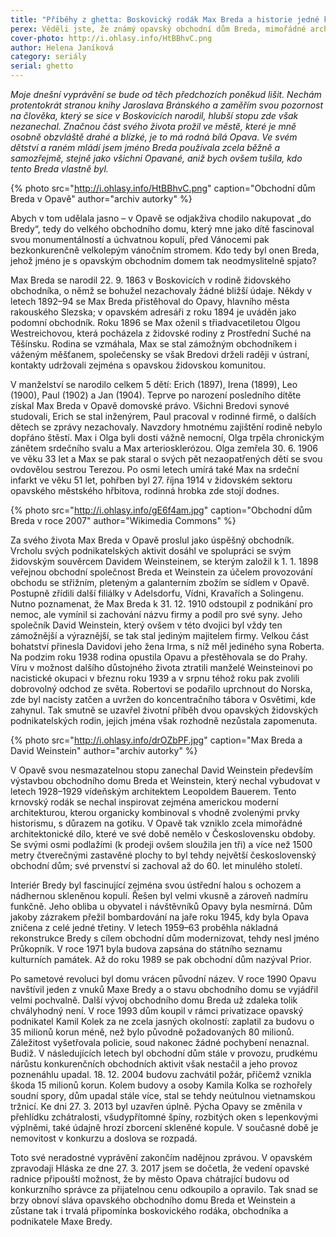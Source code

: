 ```yaml
---
title: "Příběhy z ghetta: Boskovický rodák Max Breda a historie jedné kulturní památky"
perex: Věděli jste, že známý opavský obchodní dům Breda, mimořádné architektonické dílo, se jmenuje podle židovského obchodníka Maxe Bredy, původem z Boskovic?
cover-photo: http://i.ohlasy.info/HtBBhvC.png
author: Helena Janíková
category: seriály
serial: ghetto
---
```


*Moje dnešní vyprávění se bude od těch předchozích poněkud lišit. Nechám protentokrát stranou knihy Jaroslava Bránského a zaměřím svou pozornost na člověka, který se sice v Boskovicích narodil, hlubší stopu zde však nezanechal. Značnou část svého života prožil ve městě, které je mně osobně obzvláště drahé a blízké, je to má rodná bílá Opava. Ve svém dětství a raném mládí jsem jméno Breda používala zcela běžně a samozřejmě, stejně jako všichni Opavané, aniž bych ovšem tušila, kdo tento Breda vlastně byl.*

{% photo src="http://i.ohlasy.info/HtBBhvC.png" caption="Obchodní dům Breda v Opavě" author="archiv autorky" %}

Abych v tom udělala jasno – v Opavě se odjakživa chodilo nakupovat „do Bredy“, tedy do velkého obchodního domu, který mne jako dítě fascinoval svou monumentálností a úchvatnou kopulí, před Vánocemi pak bezkonkurenčně velkolepým vánočním stromem. Kdo tedy byl onen Breda, jehož jméno je s opavským obchodním domem tak neodmyslitelně spjato?

Max Breda se narodil 22. 9. 1863 v Boskovicích v rodině židovského obchodníka, o němž se bohužel nezachovaly žádné bližší údaje. Někdy v letech 1892–94 se Max Breda přistěhoval do Opavy, hlavního města rakouského Slezska; v opavském adresáři z roku 1894 je uváděn jako podomní obchodník. Roku 1896 se Max oženil s třiadvacetiletou Olgou Westreichovou, která pocházela z židovské rodiny z Prostřední Suché na Těšínsku. Rodina se vzmáhala, Max se stal zámožným obchodníkem i váženým měšťanem, společensky se však Bredovi drželi raději v ústraní, kontakty udržovali zejména s opavskou židovskou komunitou. 

V manželství se narodilo celkem 5 dětí: Erich (1897), Irena (1899), Leo (1900), Paul (1902) a Jan (1904). Teprve po narození posledního dítěte získal Max Breda v Opavě domovské právo. Všichni Bredovi synové studovali, Erich se stal inženýrem, Paul pracoval v rodinné firmě, o dalších dětech se zprávy nezachovaly. Navzdory hmotnému zajištění rodině nebylo dopřáno štěstí. Max i Olga byli dosti vážně nemocní, Olga trpěla chronickým zánětem srdečního svalu a Max arteriosklerózou. Olga zemřela 30. 6. 1906 ve věku 33 let a Max se pak staral o svých pět nezaopatřených dětí se svou ovdovělou sestrou Terezou. Po osmi letech umírá také Max na srdeční infarkt ve věku 51 let, pohřben byl 27. října 1914 v židovském sektoru opavského městského hřbitova, rodinná hrobka zde stojí dodnes.

{% photo src="http://i.ohlasy.info/gE6f4am.jpg" caption="Obchodní dům Breda v roce 2007" author="Wikimedia Commons" %}

Za svého života Max Breda v Opavě proslul jako úspěšný obchodník. Vrcholu svých podnikatelských aktivit dosáhl ve spolupráci se svým židovským souvěrcem Davidem Weinsteinem, se kterým založil k 1. 1. 1898 veřejnou obchodní společnost Breda et Weinstein za účelem provozování obchodu se střižním, pleteným a galanterním zbožím se sídlem v Opavě. Postupně zřídili další filiálky v Adelsdorfu, Vídni, Kravařích a Solingenu. Nutno poznamenat, že Max Breda k 31. 12. 1910 odstoupil z podnikání pro nemoc, ale vymínil si zachování názvu firmy a podíl pro své syny. Jeho společník David Weinstein, který ovšem v této dvojici byl vždy ten zámožnější a výraznější, se tak stal jediným majitelem firmy. Velkou část bohatství přinesla Davidovi jeho žena Irma, s níž měl jediného syna Roberta. Na podzim roku 1938 rodina opustila Opavu a přestěhovala se do Prahy. Víru v možnost dalšího důstojného života ztratili manželé Weinsteinovi po nacistické okupaci v březnu roku 1939 a v srpnu téhož roku pak zvolili dobrovolný odchod ze světa. Robertovi se podařilo uprchnout do Norska, zde byl nacisty zatčen a uvržen do koncentračního tábora v Osvětimi, kde zahynul. Tak smutně se uzavřel životní příběh dvou opavských židovských podnikatelských rodin, jejich jména však rozhodně nezůstala zapomenuta.

{% photo src="http://i.ohlasy.info/drOZbPF.jpg" caption="Max Breda a David Weinstein" author="archiv autorky" %}

V Opavě svou nesmazatelnou stopu zanechal David Weinstein především výstavbou obchodního domu Breda et Weinstein, který nechal vybudovat v letech 1928–1929 vídeňským architektem Leopoldem Bauerem. Tento krnovský rodák se nechal inspirovat zejména americkou moderní architekturou, kterou organicky kombinoval s vhodně zvolenými prvky historismu, s důrazem na gotiku. V Opavě tak vzniklo zcela mimořádné architektonické dílo, které ve své době nemělo v Československu obdoby. Se svými osmi podlažími (k prodeji ovšem sloužila jen tři) a více než 1500 metry čtverečnými zastavěné plochy to byl tehdy největší československý obchodní dům; své prvenství si zachoval až do 60. let minulého století.

Interiér Bredy byl fascinující zejména svou ústřední halou s ochozem a nádhernou skleněnou kopulí. Řešen byl velmi vkusně a zároveň nadmíru funkčně. Jeho obliba u obyvatel i návštěvníků Opavy byla nesmírná. Dům jakoby zázrakem přežil bombardování na jaře roku 1945, kdy byla Opava zničena z celé jedné třetiny. V letech 1959–63 proběhla nákladná rekonstrukce Bredy s cílem obchodní dům modernizovat, tehdy nesl jméno Průkopník. V roce 1971 byla budova zapsána do státního seznamu kulturních památek. Až do roku 1989 se pak obchodní dům nazýval Prior.

Po sametové revoluci byl domu vrácen původní název. V roce 1990 Opavu navštívil jeden z vnuků Maxe Bredy a o stavu obchodního domu se vyjádřil velmi pochvalně. Další vývoj obchodního domu Breda už zdaleka tolik chvályhodný není. V roce 1993 dům koupil v rámci privatizace opavský podnikatel Kamil Kolek za ne zcela jasných okolností: zaplatil za budovu o 35 milionů korun méně, než bylo původně požadovaných 80 milionů. Záležitost vyšetřovala policie, soud nakonec žádné pochybení nenaznal. Budiž. V následujících letech byl obchodní dům stále v provozu, prudkému nárůstu konkurenčních obchodních aktivit však nestačil a jeho provoz poznenáhlu upadal. 18. 12. 2004 budovu zachvátil požár, přičemž vznikla škoda 15 milionů korun. Kolem budovy a osoby Kamila Kolka se rozhořely soudní spory, dům upadal stále více, stal se tehdy neútulnou vietnamskou tržnicí. Ke dni 27. 3. 2013 byl uzavřen úplně. Pýcha Opavy se změnila v přehlídku zchátralosti, všudypřítomné špíny, rozbitých oken s lepenkovými výplněmi, také údajně hrozí zborcení skleněné kopule. V současné době je nemovitost v konkurzu a doslova se rozpadá.

Toto své neradostné vyprávění zakončím nadějnou zprávou. V opavském zpravodaji Hláska ze dne 27. 3. 2017 jsem se dočetla, že vedení opavské radnice připouští možnost, že by město Opava chátrající budovu od konkurzního správce za přijatelnou cenu odkoupilo a opravilo. Tak snad se brzy obnoví sláva opavského obchodního domu Breda et Weinstein a zůstane tak i trvalá připomínka boskovického rodáka, obchodníka a podnikatele Maxe Bredy.
